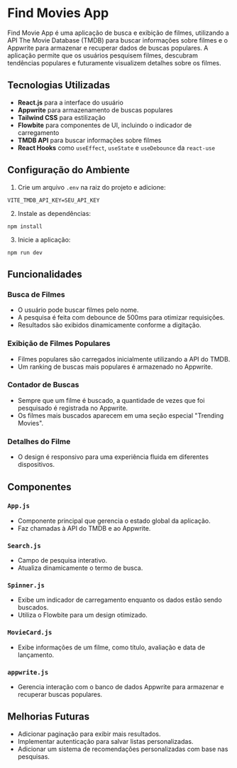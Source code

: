 # Find Movies App

Find Movie App é uma aplicação de busca e exibição de filmes, utilizando a API The Movie Database (TMDB) para buscar informações sobre filmes e o Appwrite para armazenar e recuperar dados de buscas populares. A aplicação permite que os usuários pesquisem filmes, descubram tendências populares e futuramente visualizem detalhes sobre os filmes.

## Tecnologias Utilizadas

- **React.js** para a interface do usuário
- **Appwrite** para armazenamento de buscas populares
- **Tailwind CSS** para estilização
- **Flowbite** para componentes de UI, incluindo o indicador de carregamento
- **TMDB API** para buscar informações sobre filmes
- **React Hooks** como `useEffect`, `useState` e `useDebounce` da `react-use`


## Configuração do Ambiente

1. Crie um arquivo `.env` na raiz do projeto e adicione:

```
VITE_TMDB_API_KEY=SEU_API_KEY

```

2. Instale as dependências:

```
npm install
```

3. Inicie a aplicação:

```
npm run dev
```

## Funcionalidades

### Busca de Filmes

- O usuário pode buscar filmes pelo nome.
- A pesquisa é feita com debounce de 500ms para otimizar requisições.
- Resultados são exibidos dinamicamente conforme a digitação.

### Exibição de Filmes Populares

- Filmes populares são carregados inicialmente utilizando a API do TMDB.
- Um ranking de buscas mais populares é armazenado no Appwrite.

### Contador de Buscas

- Sempre que um filme é buscado, a quantidade de vezes que foi pesquisado é registrada no Appwrite.
- Os filmes mais buscados aparecem em uma seção especial "Trending Movies".

### Detalhes do Filme

<!-- - Ao clicar em um filme, o usuário pode visualizar mais detalhes, como sinopse, elenco e avaliações. -->

- O design é responsivo para uma experiência fluida em diferentes dispositivos.

## Componentes

### `App.js`

- Componente principal que gerencia o estado global da aplicação.
- Faz chamadas à API do TMDB e ao Appwrite.

### `Search.js`

- Campo de pesquisa interativo.
- Atualiza dinamicamente o termo de busca.

### `Spinner.js`

- Exibe um indicador de carregamento enquanto os dados estão sendo buscados.
- Utiliza o Flowbite para um design otimizado.

### `MovieCard.js`

- Exibe informações de um filme, como título, avaliação e data de lançamento.

### `appwrite.js`

- Gerencia interação com o banco de dados Appwrite para armazenar e recuperar buscas populares.

## Melhorias Futuras

- Adicionar paginação para exibir mais resultados.
- Implementar autenticação para salvar listas personalizadas.
- Adicionar um sistema de recomendações personalizadas com base nas pesquisas.